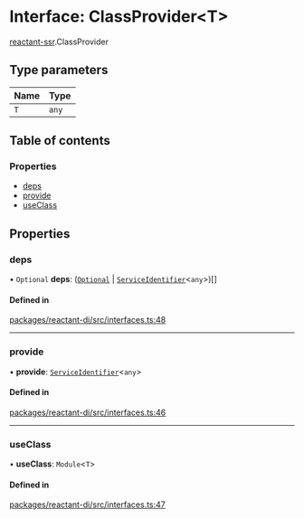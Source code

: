 # Interface: ClassProvider<T\>

[reactant-ssr](../modules/reactant_ssr.md).ClassProvider

## Type parameters

| Name | Type |
| :------ | :------ |
| `T` | `any` |

## Table of contents

### Properties

- [deps](reactant_ssr.ClassProvider.md#deps)
- [provide](reactant_ssr.ClassProvider.md#provide)
- [useClass](reactant_ssr.ClassProvider.md#useclass)

## Properties

### deps

• `Optional` **deps**: ([`Optional`](../classes/reactant_ssr.Optional.md) \| [`ServiceIdentifier`](../modules/reactant_ssr.md#serviceidentifier)<`any`\>)[]

#### Defined in

[packages/reactant-di/src/interfaces.ts:48](https://github.com/unadlib/reactant/blob/f66dad8a/packages/reactant-di/src/interfaces.ts#L48)

___

### provide

• **provide**: [`ServiceIdentifier`](../modules/reactant_ssr.md#serviceidentifier)<`any`\>

#### Defined in

[packages/reactant-di/src/interfaces.ts:46](https://github.com/unadlib/reactant/blob/f66dad8a/packages/reactant-di/src/interfaces.ts#L46)

___

### useClass

• **useClass**: `Module`<`T`\>

#### Defined in

[packages/reactant-di/src/interfaces.ts:47](https://github.com/unadlib/reactant/blob/f66dad8a/packages/reactant-di/src/interfaces.ts#L47)
